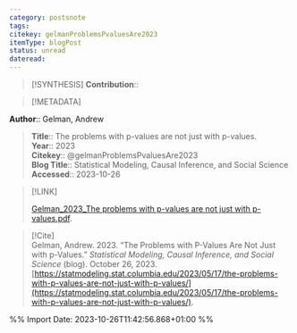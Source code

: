 ```yaml
---
category: postsnote
tags: 
citekey: gelmanProblemsPvaluesAre2023
itemType: blogPost
status: unread  
dateread:  
---
```


> [!SYNTHESIS] 
>**Contribution**::

> [!METADATA]  
>
**Author**:: Gelman, Andrew<br>
> **Title**:: The problems with p-values are not just with p-values.    
> **Year**:: 2023     
> **Citekey**:: @gelmanProblemsPvaluesAre2023    
>**Blog Title**:: Statistical Modeling, Causal Inference, and Social Science   
>**Accessed**:: 2023-10-26   
> 

> [!LINK] 
>
> [Gelman_2023_The problems with p-values are not just with p-values.pdf](file:///Users/steven/Library/CloudStorage/GoogleDrive-steven.golovkine@ul.ie/My%20Drive/bibliography/undefined/2023/Gelman_2023_The%20problems%20with%20p-values%20are%20not%20just%20with%20p-values.pdf).

> [!Cite]  
> Gelman, Andrew. 2023. “The Problems with P-Values Are Not Just with p-Values.” _Statistical Modeling, Causal Inference, and Social Science_ (blog). October 26, 2023. [https://statmodeling.stat.columbia.edu/2023/05/17/the-problems-with-p-values-are-not-just-with-p-values/](https://statmodeling.stat.columbia.edu/2023/05/17/the-problems-with-p-values-are-not-just-with-p-values/).


%% Import Date: 2023-10-26T11:42:56.868+01:00 %%
